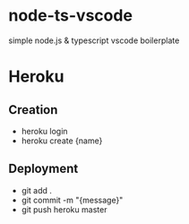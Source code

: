 # node-ts-vscode
 simple node.js & typescript vscode boilerplate

# Heroku
## Creation
- heroku login
- heroku create {name}

## Deployment
- git add .
- git commit -m "{message}"
- git push heroku master